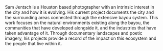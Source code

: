 Sam Jentsch is a Houston based photographer with an intrinsic interest in the city and how it is evolving. His current project documents the city and the surrounding areas connected through the extensive bayou system. This work focuses on the natural environments existing along the bayou, the communities that have developed alongside it, and the industries that have taken advantage of it. Through documentary landscapes and poetic imagery, his projects provide a record of the impact on this ecosystem and the people that live within it.